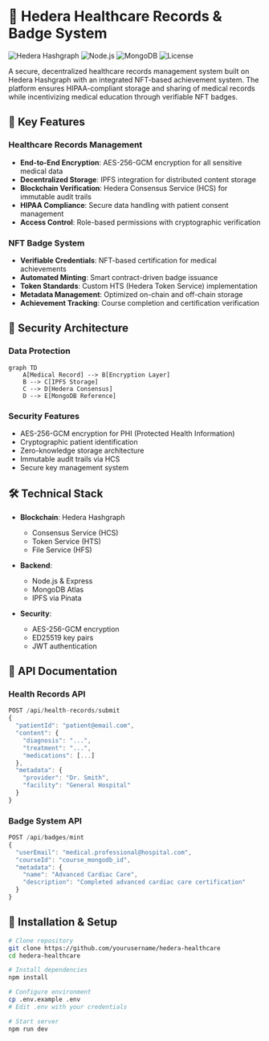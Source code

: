 # 🏥 Hedera Healthcare Records & Badge System

![Hedera Hashgraph](https://img.shields.io/badge/Hedera-Hashgraph-00D4A0)
![Node.js](https://img.shields.io/badge/Node.js-v16+-43853D)
![MongoDB](https://img.shields.io/badge/MongoDB-v5+-47A248)
![License](https://img.shields.io/badge/License-MIT-blue.svg)

A secure, decentralized healthcare records management system built on Hedera Hashgraph with an integrated NFT-based achievement system. The platform ensures HIPAA-compliant storage and sharing of medical records while incentivizing medical education through verifiable NFT badges.

## 🌟 Key Features

### Healthcare Records Management 

- **End-to-End Encryption**: AES-256-GCM encryption for all sensitive medical data
- **Decentralized Storage**: IPFS integration for distributed content storage
- **Blockchain Verification**: Hedera Consensus Service (HCS) for immutable audit trails
- **HIPAA Compliance**: Secure data handling with patient consent management
- **Access Control**: Role-based permissions with cryptographic verification

### NFT Badge System

- **Verifiable Credentials**: NFT-based certification for medical achievements
- **Automated Minting**: Smart contract-driven badge issuance
- **Token Standards**: Custom HTS (Hedera Token Service) implementation
- **Metadata Management**: Optimized on-chain and off-chain storage
- **Achievement Tracking**: Course completion and certification verification

## 🔐 Security Architecture

### Data Protection
```mermaid
graph TD
    A[Medical Record] --> B[Encryption Layer]
    B --> C[IPFS Storage]
    C --> D[Hedera Consensus]
    D --> E[MongoDB Reference]
```

### Security Features
- AES-256-GCM encryption for PHI (Protected Health Information)
- Cryptographic patient identification
- Zero-knowledge storage architecture
- Immutable audit trails via HCS
- Secure key management system

## 🛠️ Technical Stack

- **Blockchain**: Hedera Hashgraph
  - Consensus Service (HCS)
  - Token Service (HTS)
  - File Service (HFS)
  
- **Backend**:
  - Node.js & Express
  - MongoDB Atlas
  - IPFS via Pinata
  
- **Security**:
  - AES-256-GCM encryption
  - ED25519 key pairs
  - JWT authentication

## 📖 API Documentation

### Health Records API

```typescript
POST /api/health-records/submit
{
  "patientId": "patient@email.com",
  "content": {
    "diagnosis": "...",
    "treatment": "...",
    "medications": [...]
  },
  "metadata": {
    "provider": "Dr. Smith",
    "facility": "General Hospital"
  }
}
```

### Badge System API

```typescript
POST /api/badges/mint
{
  "userEmail": "medical.professional@hospital.com",
  "courseId": "course_mongodb_id",
  "metadata": {
    "name": "Advanced Cardiac Care",
    "description": "Completed advanced cardiac care certification"
  }
}
```

## 🔧 Installation & Setup

```bash
# Clone repository
git clone https://github.com/yourusername/hedera-healthcare
cd hedera-healthcare

# Install dependencies
npm install

# Configure environment
cp .env.example .env
# Edit .env with your credentials

# Start server
npm run dev
```
